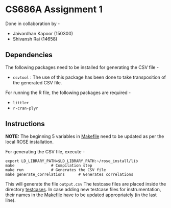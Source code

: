 # CS686A Assignment 1

Done in collaboration by -
* Jaivardhan Kapoor (150300)
* Shivansh Rai (14658)

## Dependencies
The following packages need to be installed for generating the CSV file -
* `csvtool` : The use of this package has been done to take transposition of the generated CSV file.

For running the R file, the following packages are required -
* `littler`
* `r-cran-plyr`

## Instructions
**NOTE:** The beginning 5 variables in [Makefile](Makefile) need to be updated as per the local ROSE installation.

For generating the CSV file, execute -
```
export LD_LIBRARY_PATH=$LD_LIBRARY_PATH:~/rose_install/lib
make 				# Compilation step
make run 			# Generates the CSV file
make generate_correlations  	# Generates correlations
```
This will generate the file `output.csv`
The testcase files are placed inside the directory [testcases](testcases). In case adding new testcase files for instrumentation, their names in the [Makefile](Makefile) have to be updated appropriately (in the last line).
